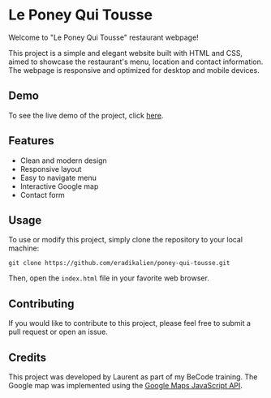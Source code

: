 # Le Poney Qui Tousse

Welcome to "Le Poney Qui Tousse" restaurant webpage!

This project is a simple and elegant website built with HTML and CSS, aimed to showcase the restaurant's menu, location and contact information. The webpage is responsive and optimized for desktop and mobile devices.

## Demo

To see the live demo of the project, click [here](https://eradikalien.github.io/poney-qui-tousse/).

## Features

- Clean and modern design
- Responsive layout
- Easy to navigate menu
- Interactive Google map
- Contact form

## Usage

To use or modify this project, simply clone the repository to your local machine:

```
git clone https://github.com/eradikalien/poney-qui-tousse.git
```

Then, open the `index.html` file in your favorite web browser.

## Contributing

If you would like to contribute to this project, please feel free to submit a pull request or open an issue.

## Credits

This project was developed by Laurent as part of my BeCode training. The Google map was implemented using the [Google Maps JavaScript API](https://developers.google.com/maps/documentation/javascript/tutorial).
